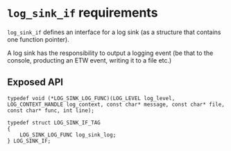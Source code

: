 # `log_sink_if` requirements

`log_sink_if` defines an interface for a log sink (as a structure that contains one function pointer).

A log sink has the responsibility to output a logging event (be that to the console, producting an ETW event, writing it to a file etc.)

## Exposed API

```
typedef void (*LOG_SINK_LOG_FUNC)(LOG_LEVEL log_level, LOG_CONTEXT_HANDLE log_context, const char* message, const char* file, const char* func, int line);

typedef struct LOG_SINK_IF_TAG
{
    LOG_SINK_LOG_FUNC log_sink_log;
} LOG_SINK_IF;
```
